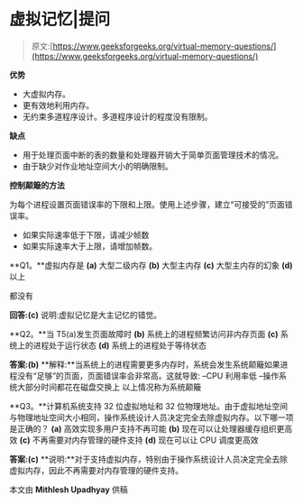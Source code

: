 # 虚拟记忆|提问

> 原文:[https://www.geeksforgeeks.org/virtual-memory-questions/](https://www.geeksforgeeks.org/virtual-memory-questions/)

**优势**

*   大虚拟内存。
*   更有效地利用内存。
*   无约束多道程序设计。多道程序设计的程度没有限制。

**缺点**

*   用于处理页面中断的表的数量和处理器开销大于简单页面管理技术的情况。
*   由于缺少对作业地址空间大小的明确限制。

**控制颠簸的方法**

为每个进程设置页面错误率的下限和上限。使用上述步骤，建立“可接受的”页面错误率。

*   如果实际速率低于下限，请减少帧数
*   如果实际速率大于上限，请增加帧数。

**Q1。**虚拟内存是
**(a)** 大型二级内存
**(b)** 大型主内存
**(c)** 大型主内存的幻象
**(d)** 以上

都没有

**回答:(c)**
说明:虚拟记忆是大主记忆的错觉。

**Q2。**当
T5(a)发生页面故障时
**(b)** 系统上的进程频繁访问非内存页面
**(c)** 系统上的进程处于运行状态
**(d)** 系统上的进程处于等待状态

**答案:(b)**
**解释:**当系统上的进程需要更多内存时，系统会发生系统颠簸如果进程没有“足够”的页面，页面错误率会非常高。这就导致:
–CPU 利用率低
–操作系统大部分时间都花在磁盘交换上
以上情况称为系统颠簸

**Q3。**计算机系统支持 32 位虚拟地址和 32 位物理地址。由于虚拟地址空间与物理地址空间大小相同，操作系统设计人员决定完全去除虚拟内存。以下哪一项是正确的？
**(a)** 高效实现多用户支持不再可能
**(b)** 现在可以让处理器缓存组织更高效
**(c)** 不再需要对内存管理的硬件支持
**(d)** 现在可以让 CPU 调度更高效

**答案:(c)**
**说明:**对于支持虚拟内存，特别由于操作系统设计人员决定完全去除虚拟内存，因此不再需要对内存管理的硬件支持。

本文由 **Mithlesh Upadhyay** 供稿